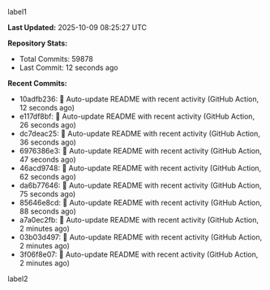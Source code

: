 
label1 
<!-- ACTIVITY_START -->
**Last Updated:** 2025-10-09 08:25:27 UTC

**Repository Stats:**
- Total Commits: 59878
- Last Commit: 12 seconds ago

**Recent Commits:**
- 10adfb236: 🤖 Auto-update README with recent activity (GitHub Action, 12 seconds ago)
- e117df8bf: 🤖 Auto-update README with recent activity (GitHub Action, 26 seconds ago)
- dc7deac25: 🤖 Auto-update README with recent activity (GitHub Action, 36 seconds ago)
- 6976386e3: 🤖 Auto-update README with recent activity (GitHub Action, 47 seconds ago)
- 46acd9748: 🤖 Auto-update README with recent activity (GitHub Action, 62 seconds ago)
- da6b77646: 🤖 Auto-update README with recent activity (GitHub Action, 75 seconds ago)
- 85646e8cd: 🤖 Auto-update README with recent activity (GitHub Action, 88 seconds ago)
- a7a0ec2fb: 🤖 Auto-update README with recent activity (GitHub Action, 2 minutes ago)
- 03b03d497: 🤖 Auto-update README with recent activity (GitHub Action, 2 minutes ago)
- 3f06f8e07: 🤖 Auto-update README with recent activity (GitHub Action, 2 minutes ago)
<!-- ACTIVITY_END -->

label2
